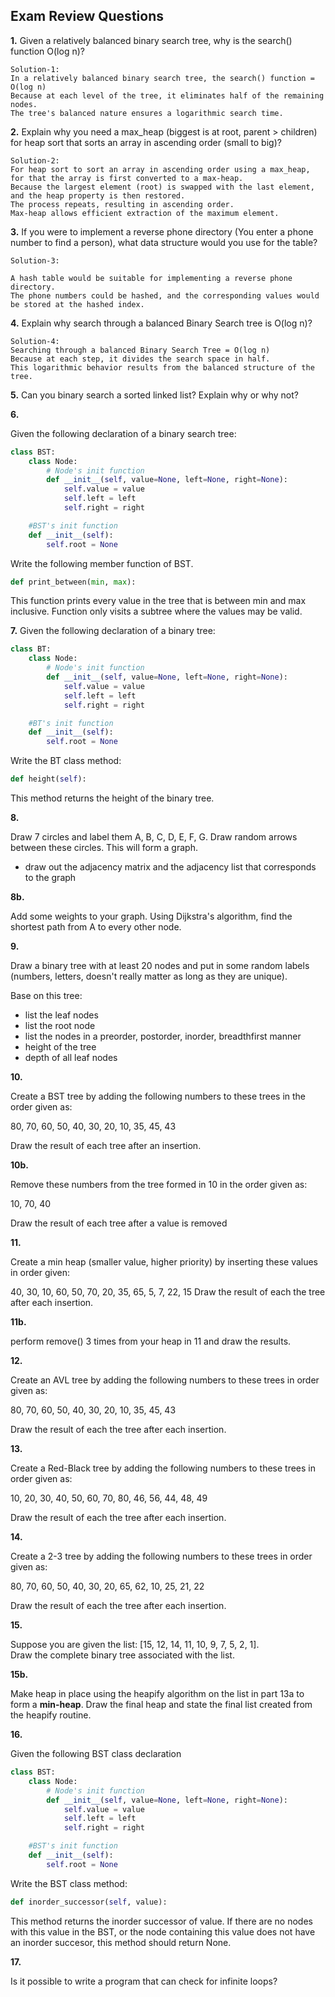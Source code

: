 ## Exam Review Questions

**1.** Given a relatively balanced binary search tree, why is the search() function O(log n)?

```
Solution-1:
In a relatively balanced binary search tree, the search() function = O(log n)
Because at each level of the tree, it eliminates half of the remaining nodes.
The tree's balanced nature ensures a logarithmic search time.
```

**2.** Explain why you need a max_heap (biggest is at root, parent > children) for heap sort that sorts an array in ascending order (small to big)?

```
Solution-2:
For heap sort to sort an array in ascending order using a max_heap,
for that the array is first converted to a max-heap.
Because the largest element (root) is swapped with the last element, and the heap property is then restored.
The process repeats, resulting in ascending order.
Max-heap allows efficient extraction of the maximum element.
```

**3.** If you were to implement a reverse phone directory (You enter a phone number to find a person), what data structure would you use for the table?

```
Solution-3:

A hash table would be suitable for implementing a reverse phone directory.
The phone numbers could be hashed, and the corresponding values would be stored at the hashed index.
```

**4.** Explain why search through a balanced Binary Search tree is O(log n)?

```
Solution-4:
Searching through a balanced Binary Search Tree = O(log n)
Because at each step, it divides the search space in half.
This logarithmic behavior results from the balanced structure of the tree.
```

**5.** Can you binary search a sorted linked list? Explain why or why not?

**6.** 

Given the following declaration of a binary search tree:
```python
class BST:
	class Node:
		# Node's init function
		def __init__(self, value=None, left=None, right=None):
			self.value = value
			self.left = left
			self.right = right

	#BST's init function
	def __init__(self):
		self.root = None
```
Write the following member function of BST.

```python
def print_between(min, max): 
```
This function prints every value in the tree that is between min and max inclusive. 
Function only visits a subtree where the values may be valid.

**7.** Given the following declaration of a binary tree:
```python
class BT:
	class Node:
		# Node's init function
		def __init__(self, value=None, left=None, right=None):
			self.value = value
			self.left = left
			self.right = right

	#BT's init function
	def __init__(self):
		self.root = None
```
Write the BT class method:
```python
def height(self):
```
This method returns the height of the binary tree.

**8.** 

Draw 7 circles and label them A, B, C, D, E, F, G.  Draw random arrows between these circles.  This will form a graph.
  * draw out the adjacency matrix and the adjacency list that corresponds to the graph

**8b.** 

Add some weights to your graph.  Using Dijkstra's algorithm, find the shortest path from A to every other node.

**9.** 

Draw a binary tree with at least 20 nodes and put in some random labels (numbers, letters, doesn't really matter as long as they are unique).

Base on this tree:

  * list the leaf nodes
  * list the root node
  * list the nodes in a preorder, postorder, inorder, breadthfirst manner
  * height of the tree
  * depth of all leaf nodes

**10.** 

Create a BST tree by adding the following numbers to these trees in the order given as:

80, 70, 60, 50, 40, 30, 20, 10, 35, 45, 43

Draw the result of each tree after an insertion.


**10b.** 

Remove these numbers from the tree formed in 10 in the order given as: 

10, 70, 40 

Draw the result of each tree after a value is removed


**11.**

Create a min heap (smaller value, higher priority) by inserting these values in order given: 

40, 30, 10, 60, 50, 70, 20, 35, 65, 5, 7, 22, 15
Draw the result of each the tree after each insertion.

**11b.** 

perform remove() 3 times from your heap in 11 and draw the results.

**12.**

Create an AVL tree by adding the following numbers to these trees in order given as:

80, 70, 60, 50, 40, 30, 20, 10, 35, 45, 43

Draw the result of each the tree after each insertion.

**13.**

Create a Red-Black tree by adding the following numbers to these trees in order given as:

10, 20, 30, 40, 50, 60, 70, 80, 46, 56, 44, 48, 49

Draw the result of each the tree after each insertion.

**14.**

Create a 2-3 tree by adding the following numbers to these trees in order given as:

80, 70, 60, 50, 40, 30, 20, 65, 62, 10, 25, 21, 22

Draw the result of each the tree after each insertion.
 
**15.**

Suppose you are given the list: [15, 12, 14, 11, 10, 9, 7, 5, 2, 1].  
Draw the complete binary tree associated with the list. 

**15b.**

Make heap in place using the heapify algorithm on the list in part 13a to form a **min-heap**.  Draw the final heap and state the final list created from the heapify routine.  

**16.**

Given the following BST class declaration

```python
class BST:
	class Node:
		# Node's init function
		def __init__(self, value=None, left=None, right=None):
			self.value = value
			self.left = left
			self.right = right

	#BST's init function
	def __init__(self):
		self.root = None
```

Write the BST class method:
```python
def inorder_successor(self, value):
```
This method returns the inorder successor of value. If there are no nodes with this value in the BST, or the node containing this value does not have an inorder succesor, this method should return None.

**17.**

Is it possible to write a program that can check for infinite loops?
